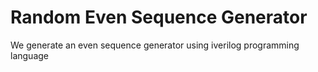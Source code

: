 # Random Even Sequence Generator
We generate an even sequence generator using iverilog programming language 
